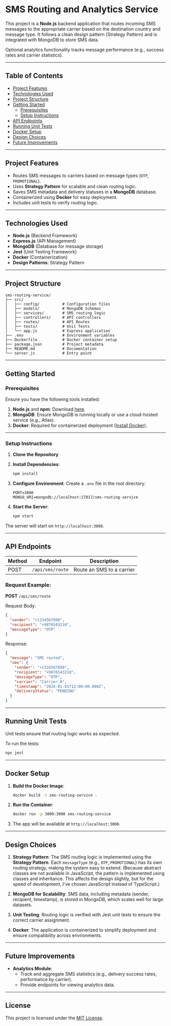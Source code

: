 # **SMS Routing and Analytics Service**

This project is a **Node.js** backend application that routes incoming SMS messages to the appropriate carrier based on the destination country and message type. It follows a clean design pattern (Strategy Pattern) and is integrated with MongoDB to store SMS data.

Optional analytics functionality tracks message performance (e.g., success rates and carrier statistics).

---

## **Table of Contents**
- [Project Features](#project-features)
- [Technologies Used](#technologies-used)
- [Project Structure](#project-structure)
- [Getting Started](#getting-started)
    - [Prerequisites](#prerequisites)
    - [Setup Instructions](#setup-instructions)
- [API Endpoints](#api-endpoints)
- [Running Unit Tests](#running-unit-tests)
- [Docker Setup](#docker-setup)
- [Design Choices](#design-choices)
- [Future Improvements](#future-improvements)

---

## **Project Features**

- Routes SMS messages to carriers based on message types (`OTP`, `PROMOTIONAL`).
- Uses **Strategy Pattern** for scalable and clean routing logic.
- Saves SMS metadata and delivery statuses in a **MongoDB** database.
- Containerized using **Docker** for easy deployment.
- Includes unit tests to verify routing logic.

---

## **Technologies Used**

- **Node.js** (Backend Framework)
- **Express.js** (API Management)
- **MongoDB** (Database for message storage)
- **Jest** (Unit Testing Framework)
- **Docker** (Containerization)
- **Design Patterns**: Strategy Pattern

---

## **Project Structure**

```
sms-routing-service/
├── src/
│   ├── config/          # Configuration files
│   ├── models/          # MongoDB Schemas
│   ├── services/        # SMS routing logic
│   ├── controllers/     # API controllers
│   ├── routes/          # API Routes
│   ├── tests/           # Unit Tests
│   └── app.js           # Express application
├── .env                 # Environment variables
├── Dockerfile           # Docker container setup
├── package.json         # Project metadata
├── README.md            # Documentation
└── server.js            # Entry point
```

---

## **Getting Started**

### **Prerequisites**
Ensure you have the following tools installed:
1. **Node.js** and **npm**: Download [here](https://nodejs.org/).
2. **MongoDB**: Ensure MongoDB is running locally or use a cloud-hosted service (e.g., Atlas).
3. **Docker**: Required for containerized deployment ([Install Docker](https://www.docker.com/)).

---

### **Setup Instructions**

1. **Clone the Repository**

2. **Install Dependencies**:
    ```bash
    npm install
    ```

3. **Configure Environment**:
    Create a `.env` file in the root directory:
    ```
    PORT=3000
    MONGO_URI=mongodb://localhost:27017/sms-routing-service
    ```

4. **Start the Server**:
    ```bash
    npm start
    ```

The server will start on `http://localhost:3000`.

---

## **API Endpoints**

| Method | Endpoint        | Description                       |
|--------|-----------------|-----------------------------------|
| POST   | `/api/sms/route` | Route an SMS to a carrier         |

### **Request Example**:
**POST** `/api/sms/route`

Request Body:
```json
{
  "sender": "+1234567890",
  "recipient": "+9876543210",
  "messageType": "OTP"
}
```

Response:
```json
{
  "message": "SMS routed",
  "sms": {
    "sender": "+1234567890",
    "recipient": "+9876543210",
    "messageType": "OTP",
    "carrier": "Carrier_A",
    "timestamp": "2024-01-01T12:00:00.000Z",
    "deliveryStatus": "PENDING"
  }
}
```

---

## **Running Unit Tests**

Unit tests ensure that routing logic works as expected.

To run the tests:
```bash
npx jest
```

---

## **Docker Setup**

1. **Build the Docker Image**:
    ```bash
    docker build -t sms-routing-service .
    ```

2. **Run the Container**:
    ```bash
    docker run -p 3000:3000 sms-routing-service
    ```

3. The app will be available at `http://localhost:3000`.

---

## **Design Choices**

1. **Strategy Pattern**:
   The SMS routing logic is implemented using the **Strategy Pattern**. Each `messageType` (e.g., `OTP`, `PROMOTIONAL`) has its own routing strategy, making the system easy to extend. (Because abstract classes are not available in JavaScript, the pattern is implemented using classes and inheritance. This affects the design slightly, but for the speed of development, I've chosen JavaScript instead of TypeScript.)

2. **MongoDB for Scalability**:
   SMS data, including metadata (sender, recipient, timestamp), is stored in MongoDB, which scales well for large datasets.

3. **Unit Testing**:
   Routing logic is verified with Jest unit tests to ensure the correct carrier assignment.

4. **Docker**:
   The application is containerized to simplify deployment and ensure compatibility across environments.

---

## **Future Improvements**

- **Analytics Module**:
  - Track and aggregate SMS statistics (e.g., delivery success rates, performance by carrier).
  - Provide endpoints for viewing analytics data.

---

## **License**

This project is licensed under the [MIT License](https://opensource.org/licenses/MIT).